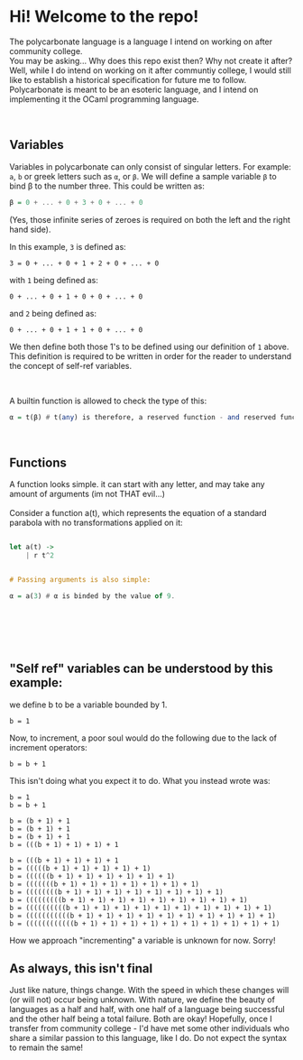 # Hi! Welcome to the repo!<br>
The polycarbonate language is a language I intend on working on after community college.<br>
You may be asking... Why does this repo exist then? Why not create it after? Well, while I do intend on working on it
after communtiy college, I would still like to establish a historical specification for future me to follow. Polycarbonate is meant to be an esoteric language, and I intend on implementing it the OCaml programming language.

<br>

## Variables
Variables in polycarbonate can only consist of singular letters. For example: `a`, `b` or greek letters such as `α`, or `β`. We will define a sample variable `β` to bind β to the number three. This could be written as:
```hs
β = 0 + ... + 0 + 3 + 0 + ... + 0
```
(Yes, those infinite series of zeroes is required on both the left and the right hand side).

In this example, `3` is defined as:
```apl
3 = 0 + ... + 0 + 1 + 2 + 0 + ... + 0
```

with `1` being defined as:
```apl
0 + ... + 0 + 1 + 0 + 0 + ... + 0
```
and `2` being defined as:
```apl
0 + ... + 0 + 1 + 1 + 0 + ... + 0
```

We then define both those 1's to be defined using our definition of `1` above.
This definition is required to be written in order for the reader to understand the concept of self-ref variables.

<br>

A builtin function is allowed to check the type of this:<br>
```hs
α = t(β) # t(any) is therefore, a reserved function - and reserved functions cannot be overloaded or redfined. 
```


<br>

## Functions
A function looks simple. it can start with any letter, and may take any amount of arguments (im not THAT evil...)
<br>
<br>
Consider a function a(t), which represents the equation of a standard parabola with no transformations applied on it:
```hs

let a(t) ->
    | r t^2


# Passing arguments is also simple:

α = a(3) # α is binded by the value of 9.
```
<br>

<br><br>
## "Self ref" variables can be understood by this example:
we define b to be a variable bounded by 1.
```apl
b = 1
```

Now, to increment, a poor soul would do the following due to the lack of increment operators:
```apl
b = b + 1
```

This isn't doing what you expect it to do. What you instead wrote was:
```apl
b = 1
b = b + 1

b = (b + 1) + 1
b = (b + 1) + 1
b = (b + 1) + 1
b = (((b + 1) + 1) + 1) + 1

b = (((b + 1) + 1) + 1) + 1
b = (((((b + 1) + 1) + 1) + 1) + 1)
b = ((((((b + 1) + 1) + 1) + 1) + 1) + 1)
b = (((((((b + 1) + 1) + 1) + 1) + 1) + 1) + 1)
b = ((((((((b + 1) + 1) + 1) + 1) + 1) + 1) + 1) + 1)
b = (((((((((b + 1) + 1) + 1) + 1) + 1) + 1) + 1) + 1) + 1)
b = ((((((((((b + 1) + 1) + 1) + 1) + 1) + 1) + 1) + 1) + 1) + 1)
b = (((((((((((b + 1) + 1) + 1) + 1) + 1) + 1) + 1) + 1) + 1) + 1)
b = ((((((((((((b + 1) + 1) + 1) + 1) + 1) + 1) + 1) + 1) + 1) + 1)
```

How we approach "incrementing" a variable is unknown for now. Sorry!
<br>

## As always, this isn't final
Just like nature, things change. With the speed in which these changes will (or will not) occur being unknown. With nature, we define the beauty of languages as a half and half, with one half of a language being successful and the other half being a total failure. Both are okay! Hopefully, once I transfer from community college - I'd have met some other individuals who share
a similar passion to this language, like I do. Do not expect the syntax to remain the same!
